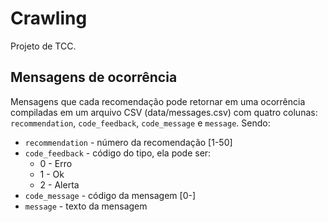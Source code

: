 # Crawling
Projeto de TCC.

## Mensagens de ocorrência
Mensagens que cada recomendação pode retornar em uma ocorrência compiladas em um arquivo CSV (data/messages.csv) com quatro colunas: `recommendation`, `code_feedback`, `code_message` e `message`. Sendo:

- `recommendation` - número da recomendação [1-50]
- `code_feedback` - código do tipo, ela pode ser:
    - 0 - Erro
    - 1 - Ok
    - 2 - Alerta
- `code_message` - código da mensagem [0-️]
- `message` - texto da mensagem